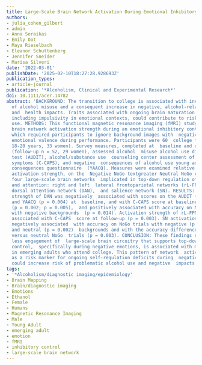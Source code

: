 ```yaml
---
title: Large-Scale Brain Network Activation During Emotional Inhibitory Control: Associations With Alcohol Misuse in College Freshmen
authors:
- julia_cohen_gilbert
- admin
- Anna Seraikas
- Emily Oot
- Maya Rieselbach
- Eleanor Schuttenberg
- Jennifer Sneider
- Marisa Silveri
date: '2022-03-01'
publishDate: '2025-02-10T18:27:28.928693Z'
publication_types:
- article-journal
publication: '*Alcoholism, Clinical and Experimental Research*'
doi: 10.1111/acer.14782
abstract: 'BACKGROUND: The transition to college is associated with increased risk
  of alcohol misuse and a consequent increase in negative, alcohol-related social
  and  health impacts. Traits associated with ongoing brain maturation during this  period,
  including impulsivity in emotional contexts, could contribute to risky  alcohol
  use. METHODS: This functional magnetic resonance imaging (fMRI) study  examined
  brain network activation strength during an emotional inhibitory control  task (Go-NoGo),
  which required participants to ignore background images with  negative or neutral
  emotional valence during performance. Participants were 60  college freshmen (aged
  18-20 years, 33 women). Survey measures, completed at  baseline and one-year follow-up
  (follow-up n = 52, 29 women), assessed alcohol  misuse alcohol use disorders identification
  test (AUDIT), alcohol/substance use  counseling center assessment of psychological
  symptoms (C-CAPS), and negative  consequences of alcohol use young adult alcohol
  consequences questionnaire  (YAACQ). Measures were examined relative to network
  activation strength, on the  Negative NoGo textgreater Neutral NoGo contrast, of
  four large-scale brain networks  implicated in top-down regulation of cognition
  and attention: right and left  lateral frontoparietal networks (rL-FPN; lL-FPN),
  dorsal attention network (DAN),  and salience network (SN). RESULTS: Activation
  strength of DAN was negatively  associated with scores on the AUDIT (p = 0.013)
  and YAACQ (p = 0.004) at  baseline, and with C-CAPS score at baseline and follow-up
  (p = 0.002; p = 0.005),  and positively associated with accuracy on NoGo trials
  with negative backgrounds  (p = 0.014). Activation strength of rL-FPN was positively
  associated with C-CAPS  score at follow-up (p = 0.003). SN activation strength was
  negatively associated  with accuracy on NoGo trials with negative (p textless 0.001)
  and neutral (p = 0.002)  backgrounds and with the accuracy difference between negative
  versus neutral NoGo  trials (p = 0.003). CONCLUSION: These findings suggest that
  less engagement of  large-scale brain circuitry that supports top-down attentional
  control,  specifically during negative emotions, is associated with more problematic  drinking
  in emerging adults who attend college. This pattern of network  activation may serve
  as a risk marker for ongoing self-regulation deficits during  negative emotion that
  could increase risk of problematic alcohol use and negative  impacts of drinking.'
tags:
- '*Alcoholism/diagnostic imaging/epidemiology'
- Brain Mapping
- Brain/diagnostic imaging
- Emotions
- Ethanol
- Female
- Humans
- Magnetic Resonance Imaging
- Male
- Young Adult
- emerging adult
- emotion
- fMRI
- inhibitory control
- large-scale brain network
---
```

